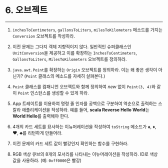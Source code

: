 # 6. 오브젝트

- - -

1. `inchesToCentimeters`, `gallonsToLiters`, `milesToKilometers` 메소드를 가지는 `Conversion` 오브젝트를 작성하라.

2. 이전 문제는 그다지 객체 지향적이지 않다. 일반적인 슈퍼클래스인 `UnitConversion`을 제공하고 이를 확장하는 `InchesToCentimeters`, `GallonsToLiters`, `MilesToKilometers` 오브젝트를 정의하라.

3. `java.awt.Point`를 확장하는 `Origin` 오브젝트를 정의하라. 이는 왜 좋은 생각이 아닌가? (`Point` 클래스의 메소드를 자세히 살펴본다.)

4. `Point` 클래스를 컴패니언 오브젝트와 함께 정의하여 *new* 없이 `Point(3, 4)`와 같이 `Point` 인스턴스를 생성할 수 있게 하라.

5. App 트레이트를 이용하여 명령 줄 인자를 공백으로 구분하여 역순으로 출력하는 스칼라 애플리케이션을 작성하라. 예를 들어, **scala Reverse Hello World**는 **World Hello**를 출력해야 한다.

6. 4개의 카드 세트를 묘사하는 이뉴머레이션을 작성하여 `toString` 메소드가 &spades;, &diams;, &hearts;, &clubs;를 리턴하게 만들어라.

7. 이전 문제의 카드 세트 값이 빨강인지 확인하는 함수를 구현하라.

8. RGB 색상 큐브의 8개의 모서리를 나타내는 이뉴머레이션을 작성하라. ID로 색상 값을 사용하라. (예: `0xff0000`은 빨강)


